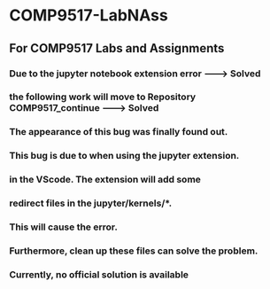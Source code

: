 # COMP9517-LabNAss
## For COMP9517 Labs and Assignments

### Due to the jupyter notebook extension error ---> Solved

### the following work will move to Repository COMP9517_continue ---> Solved

### The appearance of this bug was finally found out.<br>
### This bug is due to when using the jupyter extension.<br>
### in the VScode. The extension will add some<br>
### redirect files in the jupyter/kernels/*. <br>
### This will cause the error.
### Furthermore, clean up these files can solve the problem. <br>
### Currently, no official solution is available